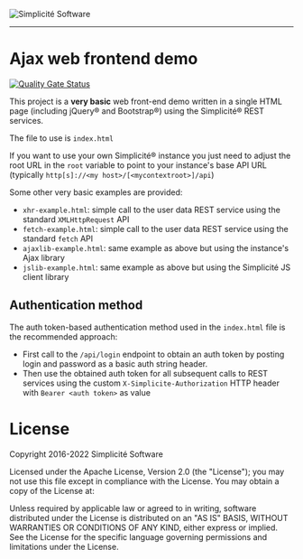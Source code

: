 ![Simplicit&eacute; Software](https://www.simplicite.io/resources/logos/logo250.png)
***

Ajax web frontend demo
======================

[![Quality Gate Status](https://sonarcloud.io/api/project_badges/measure?project=simplicitesoftware_ajax-demo&metric=alert_status)](https://sonarcloud.io/dashboard?id=simplicitesoftware_ajax-demo)

This project is a **very basic** web front-end demo written in a single HTML page (including jQuery&reg; and Bootstrap&reg;) using the Simplicit&eacute;&reg; REST services.

The file to use is `index.html`

If you want to use your own Simplicit&eacute;&reg; instance you just need to adjust the root URL in the `root` variable to point to your instance's base API URL (typically `http[s]://<my host>/[<mycontextroot>]/api`)

Some other very basic examples are provided:

- `xhr-example.html`: simple call to the user data REST service using the standard `XMLHttpRequest` API
- `fetch-example.html`: simple call to the user data REST service using the standard `fetch` API
- `ajaxlib-example.html`: same example as above but using the instance's Ajax library
- `jslib-example.html`: same example as above but using the Simplicit&eacute; JS client library

Authentication method
---------------------

The auth token-based authentication method used in the `index.html` file is the recommended approach:

- First call to the `/api/login` endpoint to obtain an auth token by posting login and password as a basic auth string header.
- Then use the obtained auth token for all subsequent calls to REST services using the custom `X-Simplicite-Authorization` HTTP header with `Bearer <auth token>` as value

License
=======

Copyright 2016-2022 Simplicit&eacute; Software

Licensed under the Apache License, Version 2.0 (the "License");
you may not use this file except in compliance with the License.
You may obtain a copy of the License at:

[](http://www.apache.org/licenses/LICENSE-2.0)

Unless required by applicable law or agreed to in writing, software
distributed under the License is distributed on an "AS IS" BASIS,
WITHOUT WARRANTIES OR CONDITIONS OF ANY KIND, either express or implied.
See the License for the specific language governing permissions and
limitations under the License.
